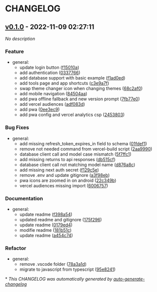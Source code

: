 # CHANGELOG

## [v0.1.0](https://github.com/dhemeira/vercel/releases/tag/v0.1.0) - 2022-11-09 02:27:11

*No description*

### Feature

- general:
  - update login button ([f15010a](https://github.com/dhemeira/vercel/commit/f15010ad45240d60294e0881f43080e78c6a1aca))
  - add authentication ([0337766](https://github.com/dhemeira/vercel/commit/03377660c8c539bc82896e18e56039bb828b5ecf))
  - add database support with basic example ([f1ad0ed](https://github.com/dhemeira/vercel/commit/f1ad0ed2d5a98bb28d931ac6233483ec59af6544))
  - add tools page and app shortcuts ([c3e9a7f](https://github.com/dhemeira/vercel/commit/c3e9a7f5374931d22ffc702f313c0ff4e9679d81))
  - swap theme changer icon when changing themes ([68c2af0](https://github.com/dhemeira/vercel/commit/68c2af02dc36fff556d20b7760fc583f1304a84b))
  - add mobile navigation ([84504aa](https://github.com/dhemeira/vercel/commit/84504aa538c09272fb8f0e9189010e058df04386))
  - add pwa offline fallback and new version prompt ([7fb77e0](https://github.com/dhemeira/vercel/commit/7fb77e0f237e1d13d99b71b9b5a7d2fd228d61fc))
  - add vercel audiences ([adf083d](https://github.com/dhemeira/vercel/commit/adf083d803b97cd688871f03b4f81f97b50edaf5))
  - add pwa ([0ee3ec9](https://github.com/dhemeira/vercel/commit/0ee3ec9e33238189bc03278f8507087b9b919eb8))
  - add pwa config and vercel analytics csp ([2453803](https://github.com/dhemeira/vercel/commit/245380381b43177ea8b496863ca433777c2765f1))

### Bug Fixes

- general:
  - add missing refresh_token_expires_in field to schema ([01fdef1](https://github.com/dhemeira/vercel/commit/01fdef1a873fc0aeb37cf26bf5676c7a9d2a7067))
  - remove not needed command from vercel-build script ([2aa9990](https://github.com/dhemeira/vercel/commit/2aa9990898a1c0fdbd59799779b142a493ba6450))
  - database client call and model case mismatch ([5f7ffc1](https://github.com/dhemeira/vercel/commit/5f7ffc1542d75dc4a009e2943cf09976f3d9ed8e))
  - add missing returns to api responses ([db515cf](https://github.com/dhemeira/vercel/commit/db515cfafd9ecdc710680de9d524abbd4c0b98b1))
  - database client call not matching model name ([d876a8c](https://github.com/dhemeira/vercel/commit/d876a8c0889949095719f52c47eb5eb523d65a0e))
  - add missing next auth secret ([f129c5e](https://github.com/dhemeira/vercel/commit/f129c5e38b521ea1c3e7560b00a541d15f030d21))
  - remove .env and update gitignore ([a3f98eb](https://github.com/dhemeira/vercel/commit/a3f98eb688f939ccb2a368457dd67b192d3fd217))
  - pwa icons are zoomed in on android ([22c349b](https://github.com/dhemeira/vercel/commit/22c349be8069b2c741d3d7e31233e5bc674f847a))
  - vercel audiences missing import ([6006757](https://github.com/dhemeira/vercel/commit/6006757e07490330f6db2663c4c55df8e3b9fda8))

### Documentation

- general:
  - update readme ([f398a54](https://github.com/dhemeira/vercel/commit/f398a545192a5823bffdb313f7e516996ce25a5c))
  - updated readme and gitignore ([175f296](https://github.com/dhemeira/vercel/commit/175f2965bb9f1746dd5af61d378c8dfff463f05c))
  - update readme ([0179ed4](https://github.com/dhemeira/vercel/commit/0179ed487bc06f1c4f5dd122e480d404d264401b))
  - modifie readme ([181b51c](https://github.com/dhemeira/vercel/commit/181b51c2b9f88028d49e0de9699d2539bd2d5277))
  - update readme ([a454c74](https://github.com/dhemeira/vercel/commit/a454c7443cffe1d8540f4f55849fc0cdd8fc5583))

### Refactor

- general:
  - remove .vscode folder ([78a3a1d](https://github.com/dhemeira/vercel/commit/78a3a1dcfd7f637f414a31809e60198a830baa8c))
  - migrate to javascript from typescript ([95e8241](https://github.com/dhemeira/vercel/commit/95e824102f55993fc8769c19fecc58c356a424c1))

\* *This CHANGELOG was automatically generated by [auto-generate-changelog](https://github.com/BobAnkh/auto-generate-changelog)*
